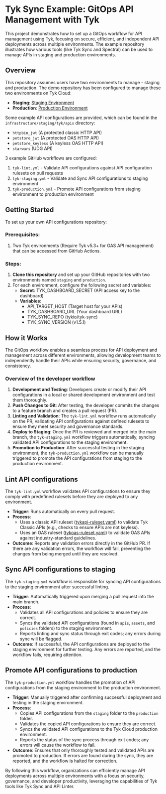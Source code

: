 # Tyk Sync Example: GitOps API Management with Tyk

This project demonstrates how to set up a GitOps workflow for API management using Tyk, focusing on secure, efficient, and independent API deployments across multiple environments. The example repository illustrates how various tools (like Tyk Sync and Spectral) can be used to manage APIs in staging and production environments.

## Overview

This repository assumes users have two environments to manage - staging and production. The demo repository has been configured to manage these two environments on Tyk Cloud:

- **Staging**: [Staging Environment](https://rural-gander-adm.aws-euw2.cloud-ara.tyk.io/)
- **Production**: [Production Environment](https://relevant-oven-adm.aws-euw2.cloud-ara.tyk.io/)

Some example API configurations are provided, which can be found in the `infrastructure/staging/tyk/apis` directory:
- `httpbin_jwt` (A protected classic HTTP API)
- `petstore_jwt` (A protected OAS HTTP API)
- `petstore_keyless` (A keyless OAS HTTP API)
- `starwars` (UDG API)

3 example GitHub workflows are configured:
1. `tyk-lint.yml` - Validate API configurations against API configuration rulesets on pull requests
2. `tyk-staging.yml` - Validate and Sync API configurations to staging environment
3. `tyk-production.yml` - Promote API configurations from staging environment to production environment

## Getting Started

To set up your own API configurations repository:

### Prerequisites:

1. Two Tyk environments (Require Tyk v5.3+ for OAS API management) that can be accessed from GitHub Actions.

### Steps:

1. **Clone this repository** and set up your GitHub repositories with two environments named `staging` and `production`.
2. For each environment, configure the following secret and variables:
    - **Secret**: TYK_DASHBOARD_SECRET (API access key to the dashboard)
    - **Variables**:
        - API_TARGET_HOST (Target host for your APIs)
        - TYK_DASHBOARD_URL (Your dashboard URL)
        - TYK_SYNC_REPO (tykio/tyk-sync)
        - TYK_SYNC_VERSION (v1.5.1)

## How it Works

The GitOps workflow enables a seamless process for API deployment and management across different environments, allowing development teams to independently handle their APIs while ensuring security, governance, and consistency.

### Overview of the developer workflow

1. **Development and Testing**: Developers create or modify their API configurations in a local or shared development environment and test them thoroughly.
2. **Push Changes to Git**: After testing, the developer commits the changes to a feature branch and creates a pull request (PR).
3. **Linting and Validation**: The `tyk-lint.yml` workflow runs automatically on the PR, validating API configurations against defined rulesets to ensure they meet security and governance standards.
4. **Deploy to Staging**: Once the PR is reviewed and merged into the main branch, the `tyk-staging.yml` workflow triggers automatically, syncing validated API configurations to the staging environment.
5. **Promotion to Production**: After successful testing in the staging environment, the `tyk-production.yml` workflow can be manually triggered to promote the API configurations from staging to the production environment.

## Lint API configurations

The `tyk-lint.yml` workflow validates API configurations to ensure they comply with predefined rulesets before they are deployed to any environment.

- **Trigger**: Runs automatically on every pull request.
- **Process**:
    - Uses a classic API ruleset ([tykapi-ruleset.yaml](https://github.com/caroltyk/tyk-sync-example/blob/main/infrastructure/staging/tyk/tykapi-ruleset.yaml)) to validate Tyk Classic APIs (e.g., checks to ensure APIs are not keyless).
    - Uses an OAS ruleset ([tykoas-ruleset.yaml](https://github.com/caroltyk/tyk-sync-example/blob/main/infrastructure/staging/tyk/tykoas-ruleset.yaml)) to validate OAS APIs against industry-standard guidelines.
- **Outcome**: Reports any validation errors directly in the GitHub PR. If there are any validation errors, the workflow will fail, preventing the changes from being merged until they are resolved.

## Sync API configurations to staging

The `tyk-staging.yml` workflow is responsible for syncing API configurations to the staging environment after successful linting.

- **Trigger**: Automatically triggered upon merging a pull request into the main branch.
- **Process**:
    - Validates all API configurations and policies to ensure they are correct.
    - Syncs the validated API configurations (found in `apis`, `assets`, and `policies` folders) to the staging environment.
    - Reports linting and sync status through exit codes; any errors during sync will be flagged.
- **Outcome**: If successful, the API configurations are deployed to the staging environment for further testing. Any errors are reported, and the workflow fails, requiring attention.

## Promote API configurations to production

The `tyk-production.yml` workflow handles the promotion of API configurations from the staging environment to the production environment.

- **Trigger**: Manually triggered after confirming successful deployment and testing in the staging environment.
- **Process**:
    - Copies API configurations from the `staging` folder to the `production` folder.
    - Validates the copied API configurations to ensure they are correct.
    - Syncs the validated API configurations to the Tyk Cloud production environment.
    - Reports the status of the sync process through exit codes; any errors will cause the workflow to fail.
- **Outcome**: Ensures that only thoroughly tested and validated APIs are promoted to production. If errors are found during the sync, they are reported, and the workflow is halted for correction.

By following this workflow, organizations can efficiently manage API deployments across multiple environments with a focus on security, governance, and developer productivity, leveraging the capabilities of Tyk tools like Tyk Sync and API Linter.
